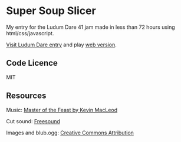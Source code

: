 # Super Soup Slicer

My entry for the Ludum Dare 41 jam made in less than 72 hours using html/css/javascript.

[Visit Ludum Dare entry](https://ldjam.com/events/ludum-dare/41/super-soup-slicer) and play  [web version](https://cwiep.itch.io/super-soup-slicer).

## Code Licence
MIT

## Resources
Music: [Master of the Feast by Kevin MacLeod](http://freemusicarchive.org/music/Kevin_MacLeod/Best_of_2014_1461/Master_of_the_Feast)

Cut sound: [Freesound](https://freesound.org/people/Abyssmal/sounds/35213/)

Images and blub.ogg: [Creative Commons Attribution](https://creativecommons.org/licenses/by/3.0/)
